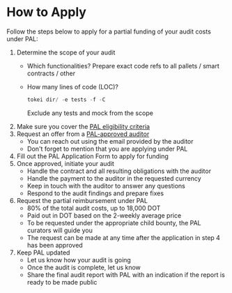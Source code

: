 # How to Apply

Follow the steps below to apply for a partial funding of your audit costs under PAL:

1. Determine the scope of your audit
     - Which functionalities? 
       Prepare exact code refs to all pallets / smart contracts / other
        
     - How many lines of code (LOC)?   
        ```jsx
        tokei dir/ -e tests -f -C
        ```
       Exclude any tests and mock from the scope
2. Make sure you cover the [PAL eligibility criteria](/applications_criteria.md#eligibility-criteria)
3. Request an offer from a [PAL-approved auditor](/auditors.md)
     - You can reach out using the email provided by the auditor
     - Don't forget to mention that you are applying under PAL
4. Fill out the PAL Application Form to apply for funding
5. Once approved, initiate your audit
     - Handle the contract and all resulting obligations with the auditor
     - Handle the payment to the auditor in the requested currency
     - Keep in touch with the auditor to answer any questions 
     - Respond to the audit findings and prepare fixes
6. Request the partial reimbursement under PAL
     - 80% of the total audit costs, up to 18,000 DOT
     - Paid out in DOT based on the 2-weekly average price
     - To be requested under the appropriate child bounty, the PAL curators will guide you
     - The request can be made at any time after the application in step 4 has been approved
7. Keep PAL updated
     - Let us know how your audit is going
     - Once the audit is complete, let us know
     - Share the final audit report with PAL with an indication if the report is ready to be made public
